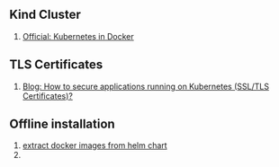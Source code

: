 ## Kind Cluster

1. [Official: Kubernetes in Docker](https://kind.sigs.k8s.io/)

## TLS Certificates

1. [Blog: How to secure applications running on Kubernetes (SSL/TLS Certificates)?](https://medium.com/avmconsulting-blog/how-to-secure-applications-on-kubernetes-ssl-tls-certificates-8f7f5751d788)

## Offline installation

1. [extract docker images from helm chart](https://stackoverflow.com/questions/60892265/extract-docker-images-from-helm-chart)
2. 